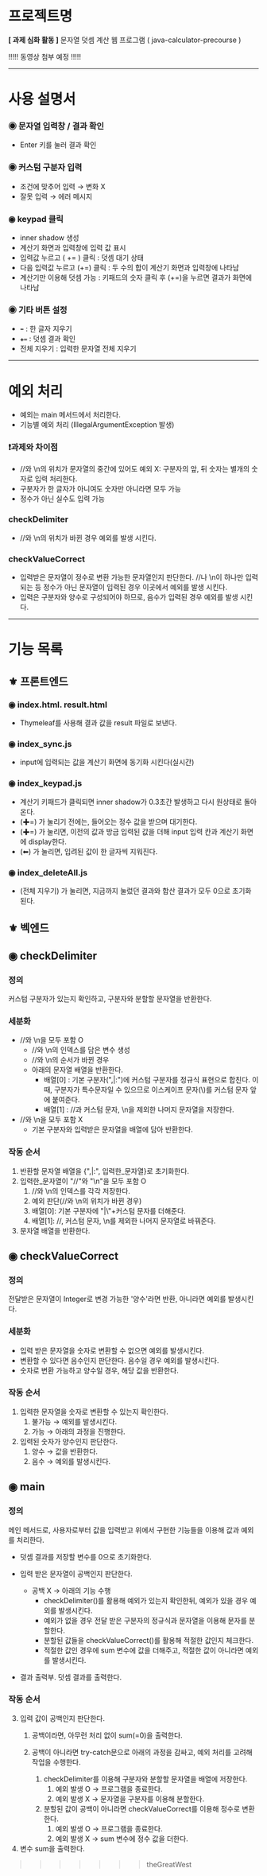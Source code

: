 # 프로젝트명
**[ 과제 심화 활동 ]** 문자열 덧셈 계산 웹 프로그램 ( java-calculator-precourse )

!!!!! 동영상 첨부 예정 !!!!!

---

# 사용 설명서
### **◉ 문자열 입력창 / 결과 확인**

- Enter 키를 눌러 결과 확인

### **◉ 커스텀 구분자 입력**

- 조건에 맞추어 입력 →  변화 X
- 잘못 입력 → 에러 메시지

### **◉ keypad 클릭**

- inner shadow 생성
- 계산기 화면과 입력창에 입력 값 표시
- 입력값 누르고 ( += ) 클릭 : 덧셈 대기 상태
- 다음 입력값 누르고 (+=) 클릭 : 두 수의 합이 계산기 화면과 입력창에 나타남
- 계산기만 이용해 덧셈 가능 : 키패드의 숫자 클릭 후 (+=)을 누르면 결과가 화면에 나타남

### **◉ 기타 버튼 설정**

- `⬅︎` : 한 글자 지우기
- `✚=` : 덧셈 결과 확인
- 전체 지우기  : 입력한 문자열 전체 지우기

---

# 예외 처리
- 예외는 main 메서드에서 처리한다.
- 기능별 예외 처리 (IllegalArgumentException 발생)

### ❗️과제와 차이점

- //와 \n의 위치가 문자열의 중간에 있어도 예외 X: 구분자의 앞, 뒤 숫자는 별개의 숫자로 입력 처리한다.
- 구분자가 한 글자가 아니여도 숫자만 아니라면 모두 가능
- 정수가 아닌 실수도 입력 가능
### checkDelimiter

- //와 \n의 위치가 바뀐 경우 예외를 발생 시킨다.
### checkValueCorrect

- 입력받은 문자열이 정수로 변환 가능한 문자열인지 판단한다. //나 \n이 하나만 입력 되는 등 정수가 아닌 문자열이 입력된 경우 이곳에서 예외를 발생 시킨다.
- 입력은 구분자와 양수로 구성되어야 하므로, 음수가 입력된 경우 예외를 발생 시킨다.
  <br>

---
# 기능 목록
## ⚜️ 프론트엔드

### **◉ index.html. result.html**

- Thymeleaf를 사용해 결과 값을 result 파일로 보낸다.
### **◉ index_sync.js**

- input에 입력되는 값을 계산기 화면에 동기화 시킨다(실시간)
### **◉ index_keypad.js**

- 계산기 키패드가 클릭되면 inner shadow가 0.3초간 발생하고 다시 원상태로 돌아온다.
- (✚=) 가 눌리기 전에는, 들어오는 정수 값을 받으며 대기한다.
- (✚=) 가 눌리면, 이전의 값과 방금 입력된 값을 더해 input 입력 칸과 계산기 화면에 display한다.
- (︎⬅︎︎) 가 눌리면, 입려된 값이 한 글자씩 지워진다.
### **◉ index_deleteAll.js**

- (전체 지우기) 가 눌리면, 지금까지 눌렀던 결과와 합산 결과가 모두 0으로 초기화 된다.


## ⚜️ 벡엔드

## **◉ checkDelimiter**
### 정의
커스텀 구분자가 있는지 확인하고, 구분자와 분할할 문자열을 반환한다.

### 세분화

- //와 \n을 모두 포함 O <br>
    - //와 \n의 인덱스를 담은 변수 생성 <br>
    - //와 \n의 순서가 바뀐 경우 <br>
    - 아래의 문자열 배열을 반환한다.<br>
        - 배열[0] : 기본 구분자(",|:")에 커스텀 구분자를 정규식 표현으로 합친다. 이때, 구분자가 특수문자일 수 있으므로 이스케이프 문자(\\)를 커스텀 문자 앞에 붙여준다.<br>
        - 배열[1] : //과 커스텀 문자, \n을 제외한 나머지 문자열을 저장한다.
- //와 \n을 모두 포함 X <br>
    - 기본 구분자와 입력받은 문자열을 배열에 담아 반환한다.

### 작동 순서
1. 반환할 문자열 배열을 {",|:", 입력한_문자열}로 초기화한다.
2. 입력한_문자열이 "//"와 "\n"을 모두 포함 O
    1. //와 \n의 인덱스를 각각 저장한다.
    2. 예외 판단(//와 \n의 위치가 바뀐 경우)
    3. 배열[0]: 기본 구분자에 "|\\"+커스텀 문자를 더해준다.
    4. 배열[1]: //, 커스텀 문자, \n를 제외한 나머지 문자열로 바꿔준다.
3. 문자열 배열을 반환한다.

## **◉ checkValueCorrect**
### 정의
전달받은 문자열이 Integer로 변경 가능한 '양수'라면 반환, 아니라면 예외를 발생시킨다.

### 세분화

- 입력 받은 문자열을 숫자로 변환할 수 없으면 예외를 발생시킨다.
- 변환할 수 있다면 음수인지 판단한다. 음수일 경우 예외를 발생시킨다.
- 숫자로 변환 가능하고 양수일 경우, 해당 값을 반환한다.

### 작동 순서
1. 입력한 문자열을 숫자로 변환할 수 있는지 확인한다.
    1. 불가능 &rarr; 예외를 발생시킨다.
    2. 가능 &rarr; 아래의 과정을 진행한다.
2. 입력된 숫자가 양수인지 판단한다.
    1. 양수 &rarr; 값을 반환한다.
    2. 음수 &rarr; 예외를 발생시킨다.

## **◉ main**
### 정의
메인 메서드로, 사용자로부터 값을 입력받고 위에서 구현한 기능들을 이용해 값과 예외를 처리한다.

- 덧셈 결과를 저장할 변수를 0으로 초기화한다.
- 입력 받은 문자열이 공백인지 판단한다.

    - 공백 X &rarr; 아래의 기능 수행
        - checkDelimiter()를 활용해 예외가 있는지 확인한뒤, 예외가 있을 경우 예외를 발생시킨다.
        - 예외가 없을 경우 전달 받은 구분자의 정규식과 문자열을 이용해 문자를 분할한다.
        - 분할된 값들을 checkValueCorrect()를 활용해 적절한 값인지 체크한다.
        - 적절한 값인 경우에 sum 변수에 값을 더해주고, 적절한 값이 아니라면 예외를 발생시킨다.
- 결과 출력부. 덧셈 결과를 출력한다.

### 작동 순서
3. 입력 값이 공백인지 판단한다.
    1. 공백이라면, 아무런 처리 없이 sum(=0)을 출력한다.
    2. 공백이 아니라면 try-catch문으로 아래의 과정을 감싸고, 예외 처리를 고려해 작업을 수행한다.

        1. checkDelimiter를 이용해 구분자와 분할할 문자열을 배열에 저장한다.
            1. 예외 발생 O &rarr; 프로그램을 종료한다.
            2. 예외 발생 X &rarr; 문자열을 구분자를 이용해 분할한다.
        2. 분할된 값이 공백이 아니라면 checkValueCorrect를 이용해 정수로 변환한다.
            1. 예외 발생 O &rarr; 프로그램을 종료한다.
            2. 예외 발생 X &rarr; sum 변수에 정수 값을 더한다.
4. 변수 sum을 출력한다.
>>>>>>> theGreatWest
